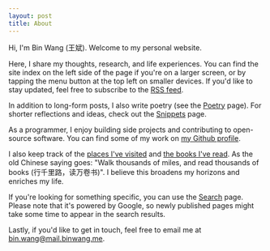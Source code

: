```yaml
---
layout: post
title: About
---
```


Hi, I'm Bin Wang (王斌). Welcome to my personal website.

Here, I share my thoughts, research, and life experiences. You can find the site index on the left side of the page if you're on a larger screen, or by tapping the menu button at the top left on smaller devices. If you'd like to stay updated, feel free to subscribe to the [RSS feed](/feed.xml).

In addition to long-form posts, I also write poetry (see the [Poetry](/poetry) page). For shorter reflections and ideas, check out the [Snippets](/snippets) page.

As a programmer, I enjoy building side projects and contributing to open-source software. You can find some of my work on [my Github profile](https://github.com/wb14123).

I also keep track of the [places I've visited](/travel.html) and [the books I've read](/read.html). As the old Chinese saying goes: "Walk thousands of miles, and read thousands of books (行千里路，读万卷书)". I believe this broadens my horizons and enriches my life.

If you're looking for something specific, you can use the [Search](/search.html) page. Please note that it's powered by Google, so newly published pages might take some time to appear in the search results.

Lastly, if you'd like to get in touch, feel free to email me at [bin.wang@mail.binwang.me](mailto:bin.wang@mail.binwang.me).
